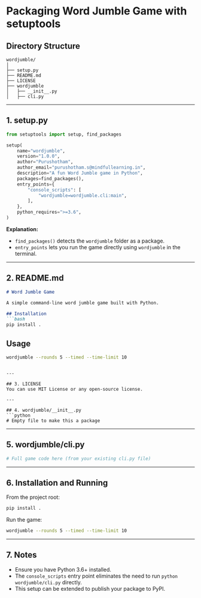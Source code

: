 # Packaging Word Jumble Game with setuptools

## Directory Structure
```
wordjumble/
│
├── setup.py
├── README.md
├── LICENSE
├── wordjumble
│   ├── __init__.py
│   ├── cli.py
```
---

## 1. setup.py
```python
from setuptools import setup, find_packages

setup(
    name="wordjumble",
    version="1.0.0",
    author="Purushotham",
    author_email="purushotham.s@mindfullearning.in",
    description="A fun Word Jumble game in Python",
    packages=find_packages(),
    entry_points={
        "console_scripts": [
            "wordjumble=wordjumble.cli:main",
        ],
    },
    python_requires=">=3.6",
)
```
**Explanation:**
- `find_packages()` detects the `wordjumble` folder as a package.
- `entry_points` lets you run the game directly using `wordjumble` in the terminal.

---

## 2. README.md
```markdown
# Word Jumble Game

A simple command-line word jumble game built with Python.

## Installation
```bash
pip install .
```

## Usage
```bash
wordjumble --rounds 5 --timed --time-limit 10
```
```

---

## 3. LICENSE
You can use MIT License or any open-source license.

---

## 4. wordjumble/__init__.py
```python
# Empty file to make this a package
```

---

## 5. wordjumble/cli.py
```python
# Full game code here (from your existing cli.py file)
```

---

## 6. Installation and Running

From the project root:
```bash
pip install .
```

Run the game:
```bash
wordjumble --rounds 5 --timed --time-limit 10
```

---

## 7. Notes
- Ensure you have Python 3.6+ installed.
- The `console_scripts` entry point eliminates the need to run `python wordjumble/cli.py` directly.
- This setup can be extended to publish your package to PyPI.
